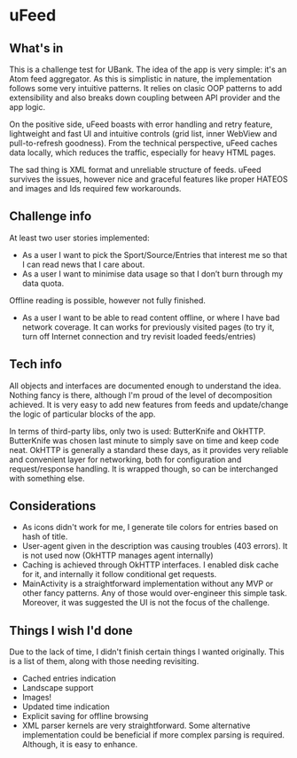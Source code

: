 # uFeed

## What's in
This is a challenge test for UBank. The idea of the app is very simple: it's an Atom feed aggregator. As this is simplistic in nature, the implementation follows some very intuitive patterns. It relies on clasic OOP patterns to add extensibility and also breaks down coupling between API provider and the app logic.

On the positive side, uFeed boasts with error handling and retry feature, lightweight and fast UI and intuitive controls (grid list, inner WebView and pull-to-refresh goodness). From the technical perspective, uFeed caches data locally, which reduces the traffic, especially for heavy HTML pages. 

The sad thing is XML format and unreliable structure of feeds. uFeed survives the issues, however nice and graceful features like proper HATEOS and images and Ids required few workarounds.

## Challenge info
At least two user stories implemented:
- As a user I want to pick the Sport/Source/Entries that interest me so that I can read news that I care about.
- As a user I want to minimise data usage so that I don’t burn through my data quota.

Offline reading is possible, however not fully finished.
- As a user I want to be able to read content offline, or where I have bad network coverage.
It can works for previously visited pages (to try it, turn off Internet connection and try revisit loaded feeds/entries)

## Tech info
All objects and interfaces are documented enough to understand the idea. Nothing fancy is there, although I'm proud of the level of decomposition achieved. It is very easy to add new features from feeds and update/change the logic of particular blocks of the app.

In terms of third-party libs, only two is used: ButterKnife and OkHTTP. ButterKnife was chosen last minute to simply save on time and keep code neat. OkHTTP is generally a standard these days, as it provides very reliable and convenient layer for networking, both for configuration and request/response handling. It is wrapped though, so can be interchanged with something else.

## Considerations

- As icons didn't work for me, I generate tile colors for entries based on hash of title.
- User-agent given in the description was causing troubles (403 errors). It is not used now (OkHTTP manages agent internally)
- Caching is achieved through OkHTTP interfaces. I enabled disk cache for it, and internally it follow conditional get requests.
- MainActivity is a straightforward implementation without any MVP or other fancy patterns. Any of those would over-engineer this simple task. Moreover, it was suggested the UI is not the focus of the challenge.

## Things I wish I'd done
Due to the lack of time, I didn't finish certain things I wanted originally. This is a list of them, along with those needing revisiting.
- Cached entries indication
- Landscape support
- Images!
- Updated time indication
- Explicit saving for offline browsing
- XML parser kernels are very straightforward. Some alternative implementation could be beneficial if more complex parsing is required. Although, it is easy to enhance.


